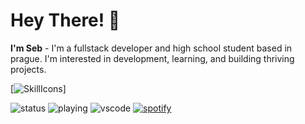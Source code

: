 # Hey There! 👋
**I'm Seb** - I'm a fullstack developer and high school student based in prague. I'm interested in development, learning, and building thriving projects.

[![SkillIcons](https://skillicons.dev/icons?i=java,js,ts,html,css,nodejs,tailwind,apple,pr,ps)]<br/>

![status](https://nocache.advaith.workers.dev?url=https://img.shields.io/endpoint?url=https://dev.discordprofiles.me/api/badge/status/534672850599280670)
![playing](https://nocache.advaith.workers.dev?url=https://img.shields.io/endpoint?url=https://dev.discordprofiles.me/api/badge/playing/534672850599280670)
![vscode](https://nocache.advaith.workers.dev?url=https://img.shields.io/endpoint?url=https://dev.discordprofiles.me/api/badge/vscode/534672850599280670)
[![spotify](https://nocache.advaith.workers.dev?url=https://img.shields.io/endpoint?url=https://dev.discordprofiles.me/api/badge/spotify/534672850599280670)](https://dev.discordprofiles.me/openspotify/534672850599280670)
